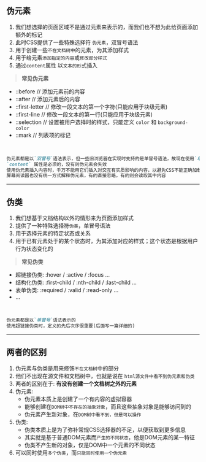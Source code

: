 ## **伪元素**

1. 我们想选择的页面区域不是通过元素来表示的，而我们也不想为此给页面添加额外的标记
2. 此时CSS提供了一些特殊选择符 `伪元素`，双冒号语法
3. 用于创建一些`不在文档树中`的元素，为其添加样式
4. 用于给元素`添加指定的内容`或`修改部分样式`
5. 通过`content`属性 以`文本的形`式插入

> **常见伪元素**

- ::before   // 添加元素前的内容
- ::after    // 添加元素后的内容
- ::first-letter // 修改一段文本的第一个字符(只能应用于块级元素)
- ::first-line   // 修改一段文本的第一行(只能应用于块级元素)
- ::selection    // 设置被用户选择时的样式，只能定义 `color` 和 `background-color`
- ::mark     // 列表项的标记

<br/>

```markdown
伪元素都是以`双冒号`语法表示，但一些旧浏览器在实现时支持的是单冒号语法，故现在使用`单冒号也可以`
`content` 属性是必须的，没有则伪元素会失效
使用伪元素插入内容时，千万不能用它们插入对交互有实质影响的内容，以避免CSS不能正确加载
屏幕阅读器也没有统一方式解释伪元素，有的直接忽略，有的则会读取其中内容
```

----

## **伪类**

1. 我们想基于文档结构以外的情形来为页面添加样式
2. 提供了一种特殊选择符`伪类`，单冒号语法
3. 用于选择元素的特定状态或关系
4. 用于已有元素处于的某个状态时，为其添加对应的样式；这个状态是根据用户行为状态变化的

> **常见伪类**

   - 超链接伪类: :hover / :active / :focus ...
   - 结构化伪类: :first-child / :nth-child / :last-child ...
   - 表单伪类: :required / :valid / :read-only ...
   - ...

<br/>

```markdown
伪元素都是以`单冒号`语法表示的
使用超链接伪类时，定义的先后次序很重要(后面写一篇详细的)
```

-----

## **两者的区别**

1. 伪元素与伪类是用来修饰`不在文档树`中的部分
2. 他们不出现在源文件和文档树中，也就是说在 `html源文件中看不到伪元素和伪类`
3. 两者的区别在于: **有没有创建一个文档树之外的元素**
4. 伪元素:
    - 伪元素本质上是创建了一个有内容的虚拟容器
    - 能够创建在`DOM树中不存在的抽象对象`，而且这些抽象对象是能够访问到的
    - 伪元素产生新对象，在`DOM树中看不到，但是可以操作`
5. 伪类:
    - 伪类本质上是为了弥补常规CSS选择器的不足，以便获取到更多信息
    - 其实就是基于普通DOM元素而`产生的不同状态`，他是DOM元素的某一特征
    - 伪类不产生新的对象，仅是DOM中一个元素的不同状态
6. 可以同时使用`多个伪类`，而`只能同时使用一个伪元素`
